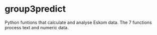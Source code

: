 # group3predict
Python funtions that calculate and analyse Eskom data. The 7 functions process text and numeric data.


